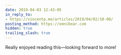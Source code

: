 ```yaml
---
date: 2019-04-03 12:43:05
in_reply_to:
- https://vincentp.me/articles/2019/04/02/18-00/
posting_method: https://omnibear.com
hidden: true
trailing_slash: true
---
```


Really enjoyed reading this—looking forward to more!
